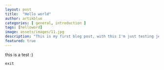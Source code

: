 ```yaml
---
layout: post
title:  "Hello world"
author: artikblue
categories: [ general, introduction ]
tags: [helloword]
image: assets/images/11.jpg
description: "This is my first blog post, with this I'm just testing jekyll."
featured: true
---
```


this is a test :)

~~~
exit
~~~

